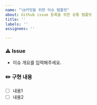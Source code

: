 ```yaml
---
name: "\b커밋을 위한 이슈 템플릿"
about: Github issue 등록을 위한 공통 템플릿
title: ''
labels: ''
assignees: ''

---
```


### ⚠️ Issue
- 이슈 개요를 입력해주세요.

### ✏️ 구현 내용
- [ ] 내용1
- [ ] 내용2
